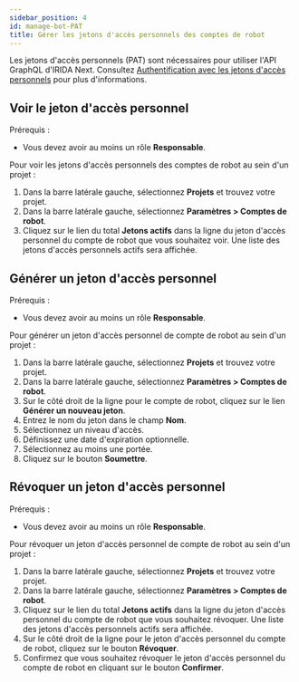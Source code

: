 ```yaml
---
sidebar_position: 4
id: manage-bot-PAT
title: Gérer les jetons d'accès personnels des comptes de robot
---
```


Les jetons d'accès personnels (PAT) sont nécessaires pour utiliser l'API GraphQL d'IRIDA Next. Consultez [Authentification avec les jetons d'accès personnels](/docs/extend/graphql#authentication-with-personal-access-tokens) pour plus d'informations.

## Voir le jeton d'accès personnel

Prérequis :

- Vous devez avoir au moins un rôle **Responsable**.

Pour voir les jetons d'accès personnels des comptes de robot au sein d'un projet :

1. Dans la barre latérale gauche, sélectionnez **Projets** et trouvez votre projet.
2. Dans la barre latérale gauche, sélectionnez **Paramètres > Comptes de robot**.
3. Cliquez sur le lien du total **Jetons actifs** dans la ligne du jeton d'accès personnel du compte de robot que vous souhaitez voir. Une liste des jetons d'accès personnels actifs sera affichée.

## Générer un jeton d'accès personnel

Prérequis :

- Vous devez avoir au moins un rôle **Responsable**.

Pour générer un jeton d'accès personnel de compte de robot au sein d'un projet :

1. Dans la barre latérale gauche, sélectionnez **Projets** et trouvez votre projet.
2. Dans la barre latérale gauche, sélectionnez **Paramètres > Comptes de robot**.
3. Sur le côté droit de la ligne pour le compte de robot, cliquez sur le lien **Générer un nouveau jeton**.
4. Entrez le nom du jeton dans le champ **Nom**.
5. Sélectionnez un niveau d'accès.
6. Définissez une date d'expiration optionnelle.
7. Sélectionnez au moins une portée.
8. Cliquez sur le bouton **Soumettre**.

## Révoquer un jeton d'accès personnel

Prérequis :

- Vous devez avoir au moins un rôle **Responsable**.

Pour révoquer un jeton d'accès personnel de compte de robot au sein d'un projet :

1. Dans la barre latérale gauche, sélectionnez **Projets** et trouvez votre projet.
2. Dans la barre latérale gauche, sélectionnez **Paramètres > Comptes de robot**.
3. Cliquez sur le lien du total **Jetons actifs** dans la ligne du jeton d'accès personnel du compte de robot que vous souhaitez révoquer. Une liste des jetons d'accès personnels actifs sera affichée.
4. Sur le côté droit de la ligne pour le jeton d'accès personnel du compte de robot, cliquez sur le bouton **Révoquer**.
5. Confirmez que vous souhaitez révoquer le jeton d'accès personnel du compte de robot en cliquant sur le bouton **Confirmer**.
